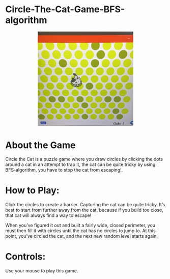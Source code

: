 # Circle-The-Cat-Game-BFS-algorithm

<p align="center">
  <img src="./resources/textures/circle-cat-game.png" alt="game" width="300" />
</p>

# About the Game
Circle the Cat is a puzzle game where you draw circles by clicking the dots around a cat in an attempt to trap it,  the cat can be quite tricky by using BFS-algorithm, you have to stop the cat from escaping!.

# How to Play:
Click the circles to create a barrier. Capturing the cat can be quite tricky. It’s best to start from further away from the cat, because if you build too close, that cat will always find a way to escape!

When you’ve figured it out and built a fairly wide, closed perimeter, you must then fill it with circles until the cat has no circles to jump to. At this point, you’ve circled the cat, and the next new random level starts again.

# Controls:
Use your mouse to play this game.
